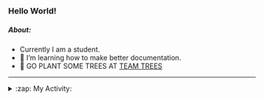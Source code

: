 ### Hello World!

##### About:
- Currently I am a student.
- 🌱 I’m learning how to make better documentation.
- 🌱 GO PLANT SOME TREES AT [TEAM TREES](https://teamtrees.org/)

---
<details>
  <summary>:zap: My Activity:</summary>
  
<!--START_SECTION:waka-->
![Code Time](http://img.shields.io/badge/Code%20Time-1%2C070%20hrs%2019%20mins-blue)

**I'm a Night 🦉** 

```text
🌞 Morning                1593 commits        ██░░░░░░░░░░░░░░░░░░░░░░░   09.97 % 
🌆 Daytime                5167 commits        ████████░░░░░░░░░░░░░░░░░   32.33 % 
🌃 Evening                4657 commits        ███████░░░░░░░░░░░░░░░░░░   29.14 % 
🌙 Night                  4567 commits        ███████░░░░░░░░░░░░░░░░░░   28.57 % 
```
📅 **I'm Most Productive on Wednesday** 

```text
Monday                   2344 commits        ████░░░░░░░░░░░░░░░░░░░░░   14.66 % 
Tuesday                  1958 commits        ███░░░░░░░░░░░░░░░░░░░░░░   12.25 % 
Wednesday                3723 commits        ██████░░░░░░░░░░░░░░░░░░░   23.29 % 
Thursday                 2194 commits        ███░░░░░░░░░░░░░░░░░░░░░░   13.73 % 
Friday                   1579 commits        ██░░░░░░░░░░░░░░░░░░░░░░░   09.88 % 
Saturday                 1466 commits        ██░░░░░░░░░░░░░░░░░░░░░░░   09.17 % 
Sunday                   2720 commits        ████░░░░░░░░░░░░░░░░░░░░░   17.02 % 
```


📊 **This Week I Spent My Time On** 

```text
🔥 Editors: 
VS Code                  2 hrs 37 mins       █████████████████████████   100.00 % 

🐱‍💻 Projects: 
CSF22                    2 hrs 37 mins       █████████████████████████   99.99 % 
praise                   0 secs              ░░░░░░░░░░░░░░░░░░░░░░░░░   00.01 % 
```


 Last Updated on 23/03/2023 04:08:29 UTC
<!--END_SECTION:waka-->
</details>
